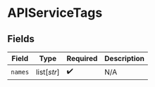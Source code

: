 # APIServiceTags


## Fields

| Field              | Type               | Required           | Description        |
| ------------------ | ------------------ | ------------------ | ------------------ |
| `names`            | list[*str*]        | :heavy_check_mark: | N/A                |